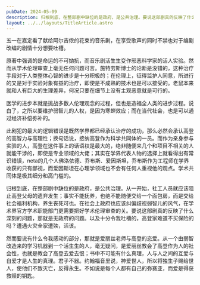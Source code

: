 ```yaml
---
pubDate: 2024-05-09
description: 归根到底，在整部剧中缺位的是政府，是公共治理。要说这部剧真的反映了什么深刻的问题，那就是无政府的问题。
layout: ../../layouts/TitleArticle.astro
---
```


五一在嘉定看了献给阿尔吉侬的花束的音乐剧，在享受歌声的同时不禁也对于编剧改编的剧情十分想要吐槽。

原著中强调的是命运的不可拗抗，而音乐剧活生生变作邪恶科学家的活人实验。然而从学术伦理审查上毫无任何问题可言。施特劳斯博士的论断是没错的，这种治疗手段对于人类整体心智的进步是十分积极的；在伦理上，征得监护人同意，所进行的又是对于实验对象有益的治疗，即使是不成熟的技术也是可以接受的。老鼠本来就和人有巨大的生理差异，何况只要在细节上没有主观恶意就是可行的。

医学的进步本就是挑战多数人伦理观念的过程，但也是造福全人类的进步过程。说白了，之所以要维护弱智儿的人权，是因为寒蝉效应；而在当代社会，也是可以通过经济补偿弥补的。

此剧犯的最大的逻辑错误是既然学界都已经承认治疗的成功，那么必然会承认高登的高智力与高理性；换句话说，接纳高登作为科学共同体的一员。而作为亲身参与实验的人，高登在这件事上的话语权是最大的，绝非随便来几个和项目不相关的人就能干涉的，即使是专业领域的大佬；其实在学界代表人物的选择上就看得出有常识错误，neta的几个人佛洛依德、乔布斯、爱因斯坦，乔布斯作为工程师在学界收获的只有鄙视，而爱因斯坦在心理学领域也不会有任何人重视他的观点。学术共同体是极其细分和高门槛的。

归根到底，在整部剧中缺位的是政府，是公共治理。从一开始，社工人员就应该阻止高登父母的遗弃发生；事实不能抚养，也绝不能随便交给一个面包房，而是交给社会福利机构，养生丧死可也。在社会上政府也应该纠偏歧视弱智儿的风气，在学术界官方学术职能部门更需要把好学术伦理审查的关。要说这部剧真的反映了什么深刻的问题，那就是无政府的问题。以及十分令我吐槽的，高登家难道不买保险的吗？遭遇火灾全家遭殃，活该。

然而要说有什么令我感动的部分，那就是爱丽丝老师与高登的恋爱。从一个由弱智改造来的学习机器到一个活生生的人，毫无疑问，是爱丽丝教会了高登作为人的社会性，也就是教会了高登去爱去恨；书中不可能有什么真理，人与人之间的互爱与自爱才是人生的真理。君子不器。约翰福音里说，神爱世人，所以将独生子赐给世人，使他们不致灭亡，反得永生。不如说是每个人都有自己的弥赛亚，而爱是得获救赎的钥匙。
